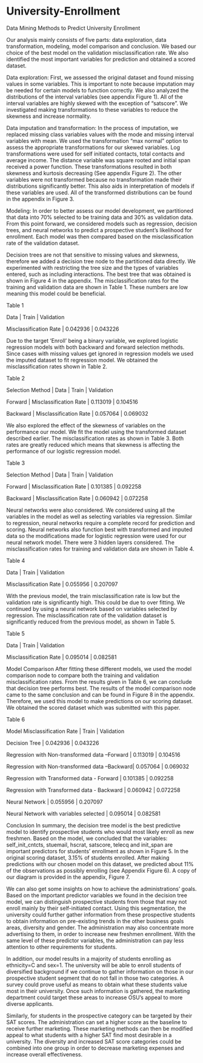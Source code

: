 # University-Enrollment
Data Mining Methods to Predict University Enrollment

Our analysis mainly consists of five parts: data exploration, data transformation, modeling, model comparison and conclusion. We based our choice of the best model on the validation misclassification rate. We also identified the most important variables for prediction and obtained a scored dataset.

 Data exploration:
First, we assessed the original dataset and found missing values in some variables. This is important to note because imputation may be needed for certain models to function correctly. We also analyzed the distributions of the interval variables (see appendix Figure 1). All of the interval variables are highly skewed with the exception of “satscore”. We investigated making transformations to these variables to reduce the skewness and increase normality.

Data imputation and transformation:
In the process of imputation, we replaced missing class variables values with the mode and missing interval variables with mean. We used the transformation “max normal” option to assess the appropriate transformations for our skewed variables. Log transformations were used for self initiated contacts, total contacts and average income. The distance variable was square rooted and initial span received a power function. These transformations resulted in both skewness and kurtosis decreasing (See appendix Figure 2). The other variables were not transformed because no transformation made their distributions significantly better. This also aids in interpretation of models if these variables are used.  All of the transformed distributions can be found in the appendix in Figure 3.

Modeling: 
In order to better assess our model development, we partitioned that data into 70% selected to be training data and 30% as validation data. From this point forward, we considered models such as regression, decision trees, and neural networks to predict a prospective student’s likelihood for enrollment. Each model was then compared based on the misclassification rate of the validation dataset.

Decision trees are not that sensitive to missing values and skewness, therefore we added a decision tree node to the partitioned data directly. We experimented with restricting the tree size and the types of variables entered, such as including interactions. The best tree that was obtained is shown in Figure 4 in the appendix. The misclassification rates for the training and validation data are shown in Table 1. These numbers are low meaning this model could be beneficial.

Table 1

Data                    | Train   | Validation 

Misclassification Rate | 0.042936 | 0.043226


Due to the target ‘Enroll’ being a binary variable, we explored logistic regression models with both backward and forward selection methods. Since cases with missing values get ignored in regression models we used the imputed dataset to fit regression model. We obtained the misclassification rates shown in Table 2. 

Table 2

Selection Method | Data                   | Train     | Validation

Forward          | Misclassification Rate | 0.113019  | 0.104516

Backward         | Misclassification Rate | 0.057064  | 0.069032


We also explored the effect of the skewness of variables on the performance our model. We fit the model using the transformed dataset described earlier. The misclassification rates as shown in Table 3. Both rates are greatly reduced which means that skewness is affecting the performance of our logistic regression model.

Table 3

Selection Method | Data                   | Train    | Validation

Forward          | Misclassification Rate | 0.101385 | 0.092258

Backward         | Misclassification Rate | 0.060942 | 0.072258


Neural networks were also considered. We considered using all the variables in the model as well as selecting variables via regression.
Similar to regression, neural networks require a complete record for prediction and scoring. Neural networks also function best with transformed and imputed data so the modifications made for logistic regression were used for our neural network model. There were 3 hidden layers considered. The misclassification rates for training and validation data are shown in Table 4.

Table 4

Data                    | Train     | Validation

Misclassification Rate  | 0.055956  | 0.207097


With the previous model, the train misclassification rate is low but the validation rate is significantly high. This could be due to over fitting. We continued by using a neural network based on variables selected by regression. The misclassification rate of the validation dataset is significantly reduced from the previous model, as shown in Table 5.

Table 5

Data                   | Train     | Validation 

Misclassification Rate | 0.095014  | 0.082581


Model Comparison
After fitting these different models, we used the model comparison node to compare both the training and validation misclassification rates. From the results given in Table 6, we can conclude that decision tree performs best. The results of the model comparison node came to the same conclusion and can be found in Figure 8 in the appendix. Therefore, we used this model to make predictions on our scoring dataset. We obtained the scored dataset which was submitted with this paper. 

Table 6

Model Misclassification Rate                  | Train    | Validation

Decision Tree                                 | 0.042936 | 0.043226

Regression with Non-transformed data –Forward | 0.113019 | 0.104516

Regression with Non-transformed data –Backward| 0.057064 | 0.069032

Regression with Transformed data - Forward    | 0.101385 | 0.092258

Regression with Transformed data - Backward   | 0.060942 | 0.072258

Neural Network                                | 0.055956 | 0.207097

Neural Network with variables selected        | 0.095014 | 0.082581


Conclusion
In summary, the decision tree model is the best predictive model to identify prospective students who would most likely enroll as new freshmen. Based on the model, we concluded that the variables: self_init_cntcts, stuemail, hscrat, satscore, telecq and init_span are important predictors for students’ enrollment as shown in Figure 5. In the original scoring dataset, 3.15% of students enrolled. After making predictions with our chosen model on this dataset, we predicted about 11% of the observations as possibly enrolling (see Appendix Figure 6). A copy of our diagram is provided in the appendix, Figure 7.

We can also get some insights on how to achieve the administrations’ goals. Based on the important predictor variables we found in the decision tree model, we can distinguish prospective students from those that may not enroll mainly by their self-initiated contact. Using this segmentation, the university could further gather information from these prospective students to obtain information on pre-existing trends in the other business goals areas, diversity and gender. The administration may also concentrate more advertising to them, in order to increase new freshmen enrollment. With the same level of these predictor variables, the administration can pay less attention to other requirements for students.

In addition, our model results in a majority of students enrolling as ethnicity=C and sex=1. The university will be able to enroll students of diversified background if we continue to gather information on those in our prospective student segment that do not fall in those two categories. A survey could prove useful as means to obtain what these students value most in their university. Once such information is gathered, the marketing department could target these areas to increase OSU’s appeal to more diverse applicants.

 Similarly, for students in the prospective category can be targeted by their SAT scores. The administration can set a higher score as the baseline to receive further marketing. These marketing methods can then be modified appeal to what students with a higher SAT find most desirable in a university. The diversity and increased SAT score categories could be combined into one group in order to decrease marketing expenses and increase overall effectiveness.
